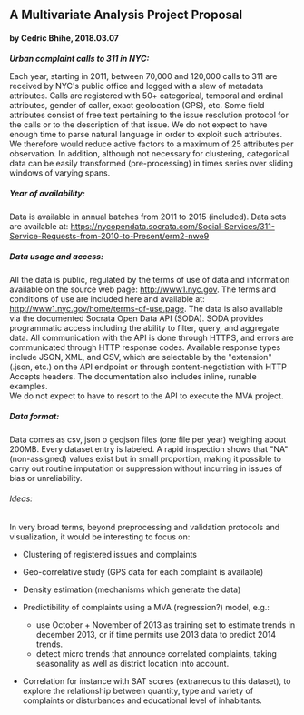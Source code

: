 ﻿##          A Multivariate Analysis Project Proposal
####               by Cedric Bhihe, 2018.03.07


***Urban complaint calls to 311 in NYC:***

Each year, starting in 2011, between 70,000 and 120,000 calls to 311 are received by NYC's public office and logged with a slew of metadata attributes. Calls are registered with 50+ categorical, temporal and ordinal attributes, gender of caller, exact geolocation (GPS), etc. Some field attributes consist of free text pertaining to the issue resolution protocol for the calls or to the description of that issue. We do not expect to have enough time to parse natural language in order to exploit such attributes. We therefore would reduce active factors to a maximum of 25 attributes per observation. In addition, although not necessary for clustering, categorical data can be easily transformed (pre-processing) in times series over sliding windows of varying spans.

##### Year of availability:
Data is available in annual batches from 2011 to 2015 (included). 
Data sets are available at: https://nycopendata.socrata.com/Social-Services/311-Service-Requests-from-2010-to-Present/erm2-nwe9

##### Data usage and access: 
All the data is public, regulated by the terms of use of data and information available on the source web page: http://www1.nyc.gov.  The terms and conditions of use are included here and available at: http://www1.nyc.gov/home/terms-of-use.page.
The data is also available via the documented Socrata Open Data API (SODA). SODA provides programmatic access including the ability to filter, query, and aggregate data.  All communication with the API is done through HTTPS, and errors are communicated through HTTP response codes. Available response types include JSON, XML, and CSV, which are selectable by the "extension" (.json, etc.) on the API endpoint or through content-negotiation with HTTP Accepts headers.  The documentation also includes inline, runable examples.  
We do not expect to have to resort to the API to execute the MVA project.

##### Data format:
Data comes as csv, json o geojson files (one file per year) weighing about 200MB. Every dataset entry is labeled.  A rapid inspection shows that "NA" (non-assigned) values exist but in small proportion, making it possible to carry out routine imputation or suppression without incurring in issues of bias or unreliability.

###### Ideas:
In very broad terms, beyond preprocessing and validation protocols and visualization, it would be interesting to focus on:
- Clustering of registered issues and complaints
- Geo-correlative study (GPS data for each complaint is available)
- Density estimation (mechanisms which generate the data)
- Predictibility of complaints using a MVA (regression?) model, e.g.:
	- use October + November of 2013 as training set to estimate trends in december 2013, or if time permits use 2013 data to predict 2014 trends. 
	- detect micro trends that announce correlated complaints, taking seasonality as well as district location into account.

- Correlation for instance with SAT scores (extraneous to this dataset),
to explore the relationship between quantity, type and variety of complaints or disturbances and educational level of inhabitants.
